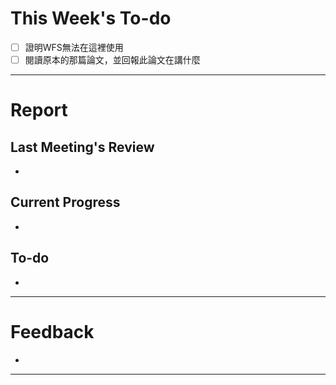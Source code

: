 # This Week's To-do
- [ ] 證明WFS無法在這裡使用
- [ ] 閱讀原本的那篇論文，並回報此論文在講什麼
---
# Report
## Last Meeting's Review
- 
## Current Progress
- 
## To-do
- 
---
# Feedback
- 
---
